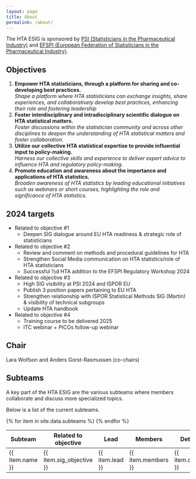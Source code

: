 ```yaml
---
layout: page
title: About
permalink: /about/
---
```


The HTA ESIG is sponsored by [PSI (Statisticians in the Pharmaceutical Industry)](https://www.psiweb.org/) and [EFSPI (European Federation of Statisticians in the Pharmaceutical Industry)](https://www.efspi.org/).

## Objectives

1. **Empower HTA statisticians, through a platform for sharing and co-developing best practices.**<br/>
*Shape a platform where HTA statisticians can exchange insights, share experiences, and collaboratively develop best practices, enhancing their role and fostering leadership*
2. **Foster interdisciplinary and intradisciplinary scientific dialogue on HTA statistical matters.**<br/>
 *Foster discussions within the statistician community and across other disciplines to deepen the understanding of HTA statistical matters and foster collaboration.*
3. **Utilize our collective HTA statistical expertise to provide influential input to policy-making.**<br/>
 *Harness our collective skills and experience to deliver expert advice to influence HTA and regulatory policy-making.*
4. **Promote education and awareness about the importance and applications of HTA statistics.**<br/>
    *Broaden awareness of HTA statistics by leading educational initiatives such as webinars or short courses, highlighting the role and significance of HTA statistics.*

## 2024 targets
- Related to objective #1
  - Deepen SIG dialogue around EU HTA readiness & strategic role of statisticians
- Related to objective #2
  - Review and comment on methods and procedural guidelines for HTA
  - Strengthen Social Media communication on HTA statistics/role of HTA statisticians
  - Successful ½d HTA addition to the EFSPI Regulatory Workshop 2024
- Related to objective #3
  - High SIG visibility at PSI 2024 and ISPOR EU 
  - Publish 3 position papers pertaining to EU HTA 
  - Strengthen relationship with ISPOR Statistical Methods SIG (Martin) & visibility of technical subgroups
  - Update HTA handbook
- Related to objective #4
  - Training course to be delivered 2025
  - ITC webinar + PICOs follow-up webinar

## Chair
Lara Wolfson and Anders Gorst-Rasmussen (co-chairs)

## Subteams

A key part of the HTA ESIG are the various subteams where members collaborate and discuss more specialized topics. 

Below is a list of the current subteams.

<table>
    <thead>
        <tr>
            <th>Subteam</th>
            <th>Related to objective</th>
            <th>Lead</th>
            <th>Members</th>
            <th>Details</th>
        </tr>
    </thead>
    <tbody>
        {% for item in site.data.subteams %}
        <tr>
            <td>{{ item.name }}</td>
            <td>{{ item.sig_objective }}</td>
            <td>{{ item.lead }}</td>
            <td>{{ item.members }}</td>
            <td>{{ item.details }}</td>
        </tr>
        {% endfor %}
    </tbody>
</table>
